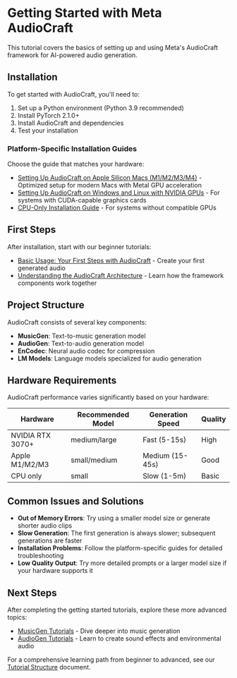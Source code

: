 # Getting Started with Meta AudioCraft

This tutorial covers the basics of setting up and using Meta's AudioCraft framework for AI-powered audio generation.

## Installation

To get started with AudioCraft, you'll need to:

1. Set up a Python environment (Python 3.9 recommended)
2. Install PyTorch 2.1.0+
3. Install AudioCraft and dependencies
4. Test your installation

### Platform-Specific Installation Guides

Choose the guide that matches your hardware:

- [Setting Up AudioCraft on Apple Silicon Macs (M1/M2/M3/M4)](mac-m-series.md) - Optimized setup for modern Macs with Metal GPU acceleration
- [Setting Up AudioCraft on Windows and Linux with NVIDIA GPUs](windows-linux-cuda.md) - For systems with CUDA-capable graphics cards
- [CPU-Only Installation Guide](cpu-installation.md) - For systems without compatible GPUs

## First Steps

After installation, start with our beginner tutorials:

- [Basic Usage: Your First Steps with AudioCraft](basic-usage.md) - Create your first generated audio
- [Understanding the AudioCraft Architecture](architecture.md) - Learn how the framework components work together

## Project Structure

AudioCraft consists of several key components:

- **MusicGen**: Text-to-music generation model
- **AudioGen**: Text-to-audio generation model
- **EnCodec**: Neural audio codec for compression
- **LM Models**: Language models specialized for audio generation

## Hardware Requirements

AudioCraft performance varies significantly based on your hardware:

| Hardware | Recommended Model | Generation Speed | Quality |
|----------|------------------|-----------------|---------|
| NVIDIA RTX 3070+ | medium/large | Fast (5-15s) | High |
| Apple M1/M2/M3 | small/medium | Medium (15-45s) | Good |
| CPU only | small | Slow (1-5m) | Basic |

## Common Issues and Solutions

- **Out of Memory Errors**: Try using a smaller model size or generate shorter audio clips
- **Slow Generation**: The first generation is always slower; subsequent generations are faster
- **Installation Problems**: Follow the platform-specific guides for detailed troubleshooting
- **Low Quality Output**: Try more detailed prompts or a larger model size if your hardware supports it

## Next Steps

After completing the getting started tutorials, explore these more advanced topics:

- [MusicGen Tutorials](../musicgen/README.md) - Dive deeper into music generation
- [AudioGen Tutorials](../audiogen/README.md) - Learn to create sound effects and environmental audio

For a comprehensive learning path from beginner to advanced, see our [Tutorial Structure](../../TUTORIAL_STRUCTURE.md) document.